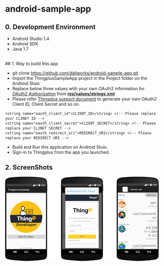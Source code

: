 # android-sample-app

## 0. Development Environment

- Android Studio 1.4
- Android SDK
- Java 1.7

<br/>
## 1. Way to build this app

- git clone https://github.com/daliworks/android-sample-app.git
- Import the ThingplusSampleApp project in the Project folder on the Android Stuio
- Replace below three values with your own OAuth2 information for [OAuth2 Authorization](http://oauth.net/2/) from [**res/values/strings.xml**](https://github.com/daliworks/android-sample-app/blob/master/Project/ThingplusSampleApp/app/src/main/res/values/strings.xml#L15-L17)
 - Please refer [Thingplus support document](http://support.thingplus.net/ko/rest-api/getting-started.html) to generate your own OAuth2 Client ID, Client Secret and so on.

 ```
 <string name="oauth_client_id">CLIENT_ID</string> <!-- Please replace your CLINET ID -->
 <string name="oauth_client_secret">CLIENT_SECRET</string> <!-- Please replace your CLINET SECRET -->
 <string name="oauth_redirect_uri">REDIRECT_URI</string> <!-- Please replace your REDIRECT URI -->
 ```

- Build and Run this application on Android Stuio.
- Sign-in to Thingplus from the app you launched.
 
## 2. ScreenShots

![Thingplus Sample Application capture](/assets/thingplus_sample_capture.png)
